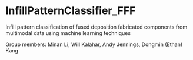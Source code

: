 # InfillPatternClassifier_FFF
Infill pattern classification of fused deposition fabricated components from multimodal data using machine learning techniques

Group members: Minan Li, Will Kalahar, Andy Jennings, Dongmin (Ethan) Kang
